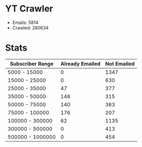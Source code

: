 # YT Crawler
- Emails: 5814
- Crawled: 280634

# Stats
| Subscriber Range  | Already Emailed | Not Emailed |
|-------|-------|-------|
| 5000 - 15000 | 0 | 1347 |
| 15000 - 25000 | 0 | 630 |
| 25000 - 35000 | 47 | 377 |
| 35000 - 50000 | 148 | 315 |
| 50000 - 75000 | 140 | 363 |
| 75000 - 100000 | 176 | 207 |
| 100000 - 300000 | 62 | 1135 |
| 300000 - 500000 | 0 | 413 |
| 500000 - 1000000 | 0 | 454 |
